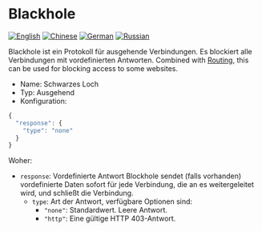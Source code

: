 # Blackhole

[![English](../../resources/english.svg)](https://www.v2ray.com/en/configuration/protocols/blackhole.html) [![Chinese](../../resources/chinese.svg)](https://www.v2ray.com/chapter_02/protocols/blackhole.html) [![German](../../resources/german.svg)](https://www.v2ray.com/de/configuration/protocols/blackhole.html) [![Russian](../../resources/russian.svg)](https://www.v2ray.com/ru/configuration/protocols/blackhole.html)

Blackhole ist ein Protokoll für ausgehende Verbindungen. Es blockiert alle Verbindungen mit vordefinierten Antworten. Combined with [Routing](../routing.md), this can be used for blocking access to some websites.

* Name: Schwarzes Loch
* Typ: Ausgehend
* Konfiguration:

```javascript
{
  "response": {
    "type": "none"
  }
}
```

Woher:

* `response`: Vordefinierte Antwort Blockhole sendet (falls vorhanden) vordefinierte Daten sofort für jede Verbindung, die an es weitergeleitet wird, und schließt die Verbindung. 
  * `type`: Art der Antwort, verfügbare Optionen sind: 
    * `"none"`: Standardwert. Leere Antwort.
    * `"http"`: Eine gültige HTTP 403-Antwort.